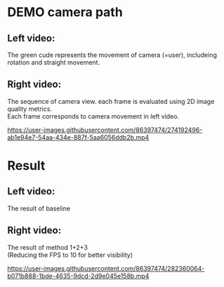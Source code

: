 # DEMO camera path

## Left video:
The green cude represents the movement of camera (=user), includeing rotation and straight movement.

## Right video:
The sequence of camera view. each frame is evaluated using 2D image quality metrics.   
Each frame corresponds to camera movement in left video. 

https://user-images.githubusercontent.com/86397474/274192496-ab1e94e7-54aa-434e-887f-5aa6056ddb2b.mp4


# Result

## Left video:
The result of baseline
## Right video:
The result of method 1+2+3  
(Reducing the FPS to 10 for better visibility)

https://user-images.githubusercontent.com/86397474/282360064-b071b888-1bde-4635-9dcd-2d9e045e158b.mp4
